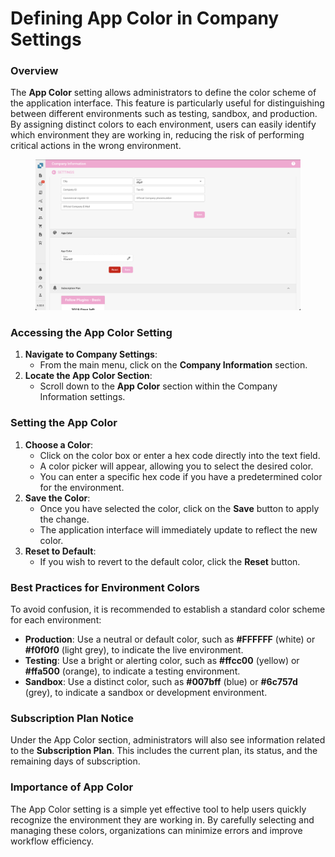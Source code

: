 # Defining App Color in Company Settings

### Overview

The **App Color** setting allows administrators to define the color scheme of the application interface. This feature is particularly useful for distinguishing between different environments such as testing, sandbox, and production. By assigning distinct colors to each environment, users can easily identify which environment they are working in, reducing the risk of performing critical actions in the wrong environment.

<figure><img src="../../../../.gitbook/assets/AppColor.png" alt=""><figcaption></figcaption></figure>

### Accessing the App Color Setting

1. **Navigate to Company Settings**:
   * From the main menu, click on the **Company Information** section.
2. **Locate the App Color Section**:
   * Scroll down to the **App Color** section within the Company Information settings.

### Setting the App Color

1. **Choose a Color**:
   * Click on the color box or enter a hex code directly into the text field.
   * A color picker will appear, allowing you to select the desired color.
   * You can enter a specific hex code if you have a predetermined color for the environment.
2. **Save the Color**:
   * Once you have selected the color, click on the **Save** button to apply the change.
   * The application interface will immediately update to reflect the new color.
3. **Reset to Default**:
   * If you wish to revert to the default color, click the **Reset** button.

### Best Practices for Environment Colors

To avoid confusion, it is recommended to establish a standard color scheme for each environment:

* **Production**: Use a neutral or default color, such as **#FFFFFF** (white) or **#f0f0f0** (light grey), to indicate the live environment.
* **Testing**: Use a bright or alerting color, such as **#ffcc00** (yellow) or **#ffa500** (orange), to indicate a testing environment.
* **Sandbox**: Use a distinct color, such as **#007bff** (blue) or **#6c757d** (grey), to indicate a sandbox or development environment.

### Subscription Plan Notice

Under the App Color section, administrators will also see information related to the **Subscription Plan**. This includes the current plan, its status, and the remaining days of subscription.

### Importance of App Color

The App Color setting is a simple yet effective tool to help users quickly recognize the environment they are working in. By carefully selecting and managing these colors, organizations can minimize errors and improve workflow efficiency.
